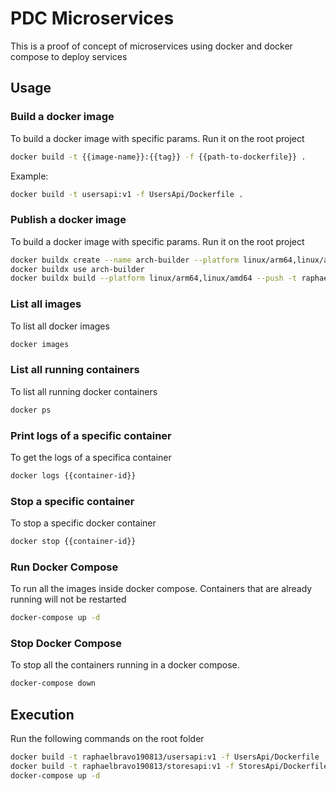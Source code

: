 # PDC Microservices

This is a proof of concept of microservices using docker and docker compose to deploy services

## Usage

### Build a docker image
To build a docker image with specific params. Run it on the root project
```bash
docker build -t {{image-name}}:{{tag}} -f {{path-to-dockerfile}} .
```
Example:
```bash
docker build -t usersapi:v1 -f UsersApi/Dockerfile .
```

### Publish a docker image
To build a docker image with specific params. Run it on the root project
```bash
docker buildx create --name arch-builder --platform linux/arm64,linux/amd64 
docker buildx use arch-builder 
docker buildx build --platform linux/arm64,linux/amd64 --push -t raphaelbravo190813/usersapi:v1 -f UsersApi/Dockerfile .
```

### List all images
To list all docker images
```bash
docker images
```

### List all running containers
To list all running docker containers
```bash
docker ps
```

### Print logs of a specific container
To get the logs of a specifica container
```bash
docker logs {{container-id}}
```

### Stop a specific container
To stop a specific docker container
```bash
docker stop {{container-id}}
```

### Run Docker Compose
To run all the images inside docker compose. Containers that are already running will not be restarted
```bash
docker-compose up -d
```

### Stop Docker Compose
To stop all the containers running in a docker compose.
```bash
docker-compose down
```

## Execution

Run the following commands on the root folder

```bash
docker build -t raphaelbravo190813/usersapi:v1 -f UsersApi/Dockerfile .
docker build -t raphaelbravo190813/storesapi:v1 -f StoresApi/Dockerfile .
docker-compose up -d
```